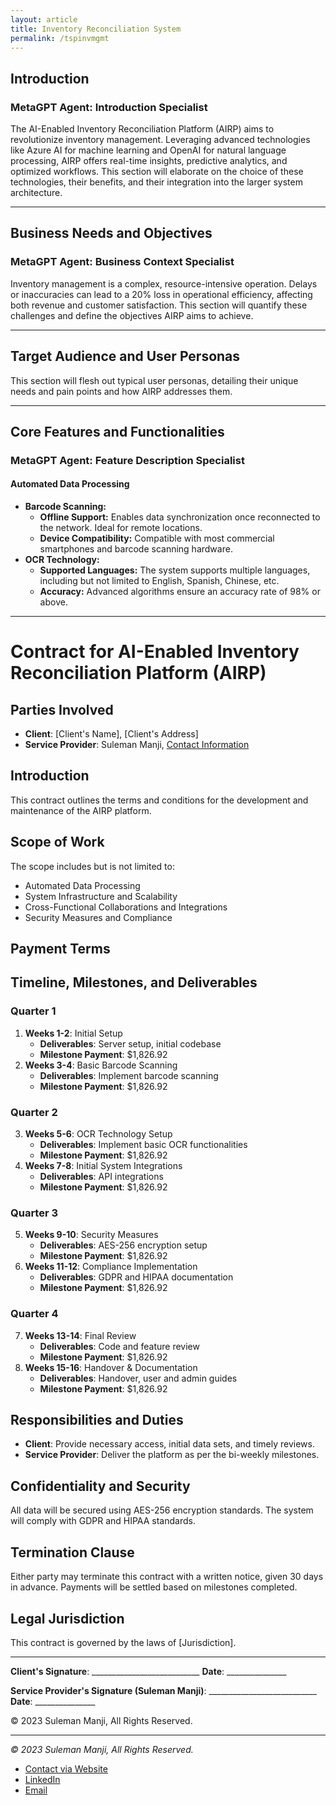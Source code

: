 ```yaml
---
layout: article
title: Inventory Reconciliation System
permalink: /tspinvmgmt
---
```



## Introduction

### MetaGPT Agent: Introduction Specialist

The AI-Enabled Inventory Reconciliation Platform (AIRP) aims to revolutionize inventory management. Leveraging advanced technologies like Azure AI for machine learning and OpenAI for natural language processing, AIRP offers real-time insights, predictive analytics, and optimized workflows. This section will elaborate on the choice of these technologies, their benefits, and their integration into the larger system architecture.

---

## Business Needs and Objectives

### MetaGPT Agent: Business Context Specialist

Inventory management is a complex, resource-intensive operation. Delays or inaccuracies can lead to a 20% loss in operational efficiency, affecting both revenue and customer satisfaction. This section will quantify these challenges and define the objectives AIRP aims to achieve.

---

## Target Audience and User Personas

This section will flesh out typical user personas, detailing their unique needs and pain points and how AIRP addresses them.

---

## Core Features and Functionalities

### MetaGPT Agent: Feature Description Specialist

#### Automated Data Processing

- **Barcode Scanning:**
  - **Offline Support:** Enables data synchronization once reconnected to the network. Ideal for remote locations.
  - **Device Compatibility:** Compatible with most commercial smartphones and barcode scanning hardware.
- **OCR Technology:**
  - **Supported Languages:** The system supports multiple languages, including but not limited to English, Spanish, Chinese, etc.
  - **Accuracy:** Advanced algorithms ensure an accuracy rate of 98% or above.

---

# Contract for AI-Enabled Inventory Reconciliation Platform (AIRP)

## Parties Involved

- **Client**: [Client's Name], [Client's Address]
- **Service Provider**: Suleman Manji, [Contact Information](https://www.sulemanji.com)

## Introduction

This contract outlines the terms and conditions for the development and maintenance of the AIRP platform.

## Scope of Work

The scope includes but is not limited to:

- Automated Data Processing
- System Infrastructure and Scalability
- Cross-Functional Collaborations and Integrations
- Security Measures and Compliance

## Payment Terms

## Timeline, Milestones, and Deliverables

### Quarter 1

1. **Weeks 1-2**: Initial Setup
   - **Deliverables**: Server setup, initial codebase
   - **Milestone Payment**: $1,826.92
2. **Weeks 3-4**: Basic Barcode Scanning
   - **Deliverables**: Implement barcode scanning
   - **Milestone Payment**: $1,826.92

### Quarter 2

3. **Weeks 5-6**: OCR Technology Setup
   - **Deliverables**: Implement basic OCR functionalities
   - **Milestone Payment**: $1,826.92
4. **Weeks 7-8**: Initial System Integrations
   - **Deliverables**: API integrations
   - **Milestone Payment**: $1,826.92

### Quarter 3

5. **Weeks 9-10**: Security Measures
   - **Deliverables**: AES-256 encryption setup
   - **Milestone Payment**: $1,826.92
6. **Weeks 11-12**: Compliance Implementation
   - **Deliverables**: GDPR and HIPAA documentation
   - **Milestone Payment**: $1,826.92

### Quarter 4

7. **Weeks 13-14**: Final Review
   - **Deliverables**: Code and feature review
   - **Milestone Payment**: $1,826.92
8. **Weeks 15-16**: Handover & Documentation
   - **Deliverables**: Handover, user and admin guides
   - **Milestone Payment**: $1,826.92

## Responsibilities and Duties

- **Client**: Provide necessary access, initial data sets, and timely reviews.
- **Service Provider**: Deliver the platform as per the bi-weekly milestones.

## Confidentiality and Security

All data will be secured using AES-256 encryption standards. The system will comply with GDPR and HIPAA standards.

## Termination Clause

Either party may terminate this contract with a written notice, given 30 days in advance. Payments will be settled based on milestones completed.

## Legal Jurisdiction

This contract is governed by the laws of [Jurisdiction].

---

**Client's Signature**: ___________________________  **Date**: _______________

**Service Provider's Signature (Suleman Manji)**: ___________________________ **Date**: _______________

© 2023 Suleman Manji, All Rights Reserved.

---
*© 2023 Suleman Manji, All Rights Reserved.*
- [Contact via Website](https://www.sulemanji.com)
- [LinkedIn](https://www.linkedin.com/in/sulemanmanji/)
- [Email](mailto:ssmanji89@gmail.com)

